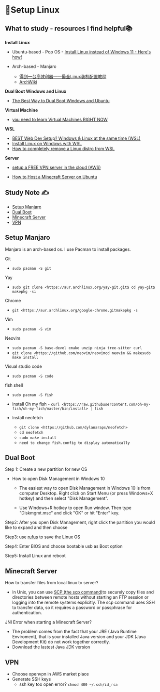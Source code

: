 # 🐧Setup Linux

## What to study - resources I find helpful📚

**Install Linux**

- Ubuntu-based - Pop OS - [Install Linux instead of Windows 11 - Here's how!](https://www.youtube.com/watch?v=_Ua-d9OeUOg)

- Arch-based - Manjaro 
  - [得到一台高效利器——最全Linux装机配置教程](https://www.bilibili.com/video/BV1J4411c7mZ?spm_id_from=333.999.0.0&vd_source=feba2df2be8d73a9f79885dece576693)
  - [ArchWiki](https://wiki.archlinux.org/)

**Dual Boot Windows and Linux**

- [The Best Way to Dual Boot Windows and Ubuntu](https://www.youtube.com/watch?v=CWQMYN12QD0)

**Virtual Machine**

- [you need to learn Virtual Machines RIGHT NOW](https://www.youtube.com/watch?v=wX75Z-4MEoM)

**WSL**

- [BEST Web Dev Setup? Windows & Linux at the same time (WSL)](https://www.youtube.com/watch?v=-atblwgc63E)
- [Install Linux on Windows with WSL](https://docs.microsoft.com/en-us/windows/wsl/install)
- [How to completely remove a Linux distro from WSL](https://www.windowscentral.com/how-completely-remove-linux-distro-wsl)

**Server**

- [setup a FREE VPN server in the cloud (AWS)](https://www.youtube.com/watch?v=m-i2JBtG4FE&t=508s)

- [How to Host a Minecraft Server on Ubuntu](https://www.youtube.com/watch?v=9H707dLSlfg)

## Study Note ✍️

- [Setup Manjaro](#Setup-Manjaro)
- [Dual Boot](Dual-Boot)
- [Minecraft Server](Minecraft-Server)
- [VPN](VPN)

## Setup Manjaro

Manjaro is an arch-based os. I use Pacman to install packages.

Git

- `sudo pacman -S git`

Yay

- `sudo git clone <https://aur.archlinux.org/yay-git.git$ cd yay-git$ makepkg -si`

Chrome

- `git <https://aur.archlinux.org/google-chrome.gitmakepkg -s`

Vim

- `sudo pacman -S vim`

Neovim

- `sudo pacman -S base-devel cmake unzip ninja tree-sitter curl`
- `git clone <https://github.com/neovim/neovimcd neovim && makesudo make install`

Visual studio code

- `sudo pacman -S code`

fish shell

- `sudo pacman -S fish`

- Install Oh my fish - `curl <https://raw.githubusercontent.com/oh-my-fish/oh-my-fish/master/bin/install> | fish`

- Install neofetch 
  - `git clone <https://github.com/dylanaraps/neofetch>`
  - `cd neofetch`
  - `sudo make install`
  - `need to change fish.config to display automatically`

## Dual Boot

Step 1: Create a new partition for new OS

- How to open Disk Management in Windows 10

  - The easiest way to open Disk Management in Windows 10 is from computer Desktop. Right click on Start Menu (or press Windows+X hotkey) and then select "Disk Management".

  - Use Windows+R hotkey to open Run window. Then type "Diskmgmt.msc" and click "OK" or hit "Enter" key.

Step2: After you open Disk Management, right click the partition you would like to expand and then choose

Step3: use [rufus](https://rufus.ie/en/) to save the Linux OS

Step4: Enter BIOS and choose bootable usb as Boot option

Step5: Install Linux and reboot

## Minecraft Server

How to transfer files from local linux to server?

- In Unix, you can use [SCP (the scp command)](https://www.google.com/search?q=how+to+transfer+file+from+local+to+remote+server+linux&oq=how+to+t&aqs=chrome.0.69i59l2j69i57j0i512l2j69i60l3.2836j0j1&sourceid=chrome&ie=UTF-8)to securely copy files and directories between remote hosts without starting an FTP session or logging into the remote systems explicitly. The scp command uses SSH to transfer data, so it requires a password or passphrase for authentication.

JNI Error when starting a Minecraft Server?

- The problem comes from the fact that your JRE (Java Runtime Enviroment), that is your installed Java version and your JDK (Java Development Kit) do not work together correctly.
- Download the lastest Java JDK version

## VPN

- Choose openvpn in AWS market place
- Generate SSH keys
  - ssh key too open error? `chmod 400 ~/.ssh/id_rsa`